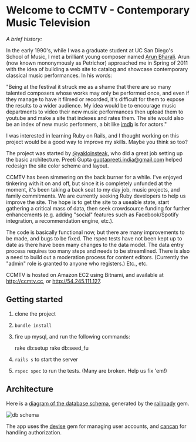 Welcome to CCMTV - Contemporary Music Television
================================================

*A brief history:*

In the early 1990's, while I was a graduate student at UC San Diego's School of Music, I met a brilliant young composer named [Arun Bharali](http://en.wikipedia.org/wiki/Arun_Bharali). Arun (now known mononymously as Petrichor) approached me in Spring of 2011 with the idea of building a web site to catalog and showcase contemporary classical music performances. In his words:

"Being at the festival it struck me as a shame that there are so many talented composers whose works may only be performed once, and even if they manage to have it filmed or recorded, it's difficult for them to expose the results to a wider audience.  My idea would be to encourage music departments to video their new music performances then upload them to youtube and make a site that indexes and rates them.  The site would also be an index of new music performers, a bit like [imdb](http://imdb.com) is for actors."

I was interested in learning Ruby on Rails, and I thought working on this project would be a good way to improve my skills. Maybe you think so too?

The project was started by [@yakloinsteak](https://github.com/yakloinsteak), who did a great job setting up the basic architecture. Preeti Gupta <guptapreeti.india@gmail.com> helped redesign the site color scheme and layout.

CCMTV has been simmering on the back burner for a while. I've enjoyed tinkering with it on and off, but since it is completely unfunded at the moment, it's been taking a back seat to my day job, music projects, and family commitments. We are currently seeking Ruby developers to help us improve the site. The hope is to get the site to a useable state, start gathering a critical mass of data, then seek crowdsource funding for further enhancements (e.g. adding "social" features such as Facebook/Spotify integration, a recommendation engine, etc.).

The code is basically functional now, but there are many improvements to be made, and bugs to be fixed. The rspec tests have not been kept up to date as there have been many changes to the data model. The data entry process requires too many steps and needs to be streamlined. There is also a need to build out a moderation process for content editors. (Currently the "admin" role is granted to anyone who registers.) Etc., etc.

CCMTV is hosted on Amazon EC2 using Bitnami, and available at http://ccmtv.cc, or http://54.245.111.127.

Getting started
----------------

1. clone the project
2. `bundle install`
3. fire up mysql, and run the following commands:

	rake db:setup
	rake db:seed_fu
	
4. `rails s` to start the server
5. `rspec spec` to run the tests. (Many are broken. Help us fix 'em!)

Architecture
--------------
Here is a [diagram of the database schema](https://raw.github.com/mpelzsherman/ccmtv/master/docs/models.png), generated by the [railroady](https://github.com/preston/railroady) gem.

![db schema](https://raw.github.com/mpelzsherman/ccmtv/master/docs/models.png)

The app uses the [devise](https://github.com/plataformatec/devise) gem for managing user accounts, and [cancan](https://github.com/ryanb/cancan) for handling authorization. 


